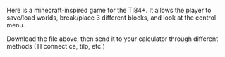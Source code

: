 Here is a minecraft-inspired game for the TI84+. It allows the player to save/load worlds,
break/place 3 different blocks, and look at the control menu.

Download the file above, then send it to your calculator through different methods (TI connect ce, tilp, etc.)
